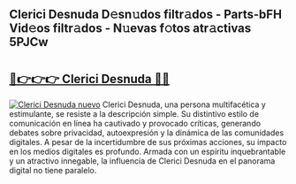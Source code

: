 ## Clerici Desnuda D𝚎sn𝚞dos filtr𝚊dos - Parts-bFH Vid𝚎os filtr𝚊dos - N𝚞evas f𝚘tos atr𝚊ctivas 5PJCw

# <h2><a href="http://mb8ojct.tromn.icu/?c=Clerici+Desnuda">🔗👉👉👉 Clerici Desnuda 🔗🔗</a></h2>

[![Clerici Desnuda nuevo](https://i.imgur.com/pEAQMta.gif)](http://mb8ojct.tromn.icu/?c=Clerici+Desnuda)
Clerici Desnuda, una persona multifacética y estimulante, se resiste a la descripción simple. Su distintivo estilo de comunicación en línea ha cautivado y provocado críticas, generando debates sobre privacidad, autoexpresión y la dinámica de las comunidades digitales. A pesar de la incertidumbre de sus próximas acciones, su impacto en los medios digitales es profundo. Armada con un espíritu inquebrantable y un atractivo innegable, la influencia de Clerici Desnuda en el panorama digital no tiene paralelo.

